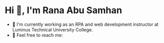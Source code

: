 # Hi :wave:, I'm Rana Abu Samhan

* :paw_prints: I'm currently working as an RPA and web development instructor at Luminus Technical University College.
* :email: Feel free to reach me: [](rana.abusamhan@gmail.com)

